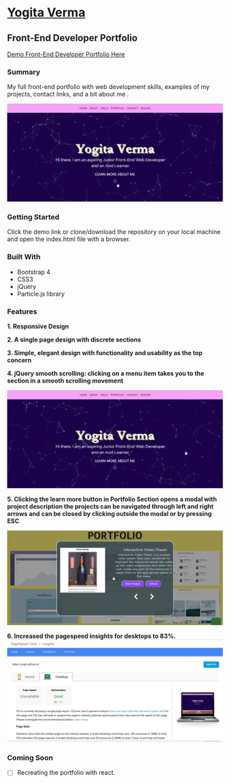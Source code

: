 # [Yogita Verma](https://yog9.github.io/)

## Front-End Developer Portfolio

[Demo Front-End Developer Portfolio Here](https://yog9.github.io/)

### Summary
My full front-end portfolio with web development skills, examples of my projects, contact links, and a bit about me .

![](assets/images/portfolio.gif)

### Getting Started
Click the demo link or clone/download the repository on your local machine and open the index.html file with a browser.
  

### Built With
* Bootstrap 4
* CSS3
* jQuery
* Particle.js library



### Features
**1. Responsive Design**

**2. A single page design with discrete sections**

**3. Simple, elegant design with functionality and usability as the top concern**

**4. jQuery smooth scrolling: clicking on a menu item takes you to the section in a smooth scrolling movement**

![](assets/images/smooth.gif)

**5. Clicking the learn more button in Portfolio Section opens a modal with project description the projects can be navigated through left and right arrows and can be closed by clicking outside the modal or by pressing ESC**

![](assets/images/modal.gif)

**6. Increased the pagespeed insights for desktops to 83%.**
![](assets/images/pagespeed.png)

### Coming Soon
- [ ] Recreating the portfolio with react.
